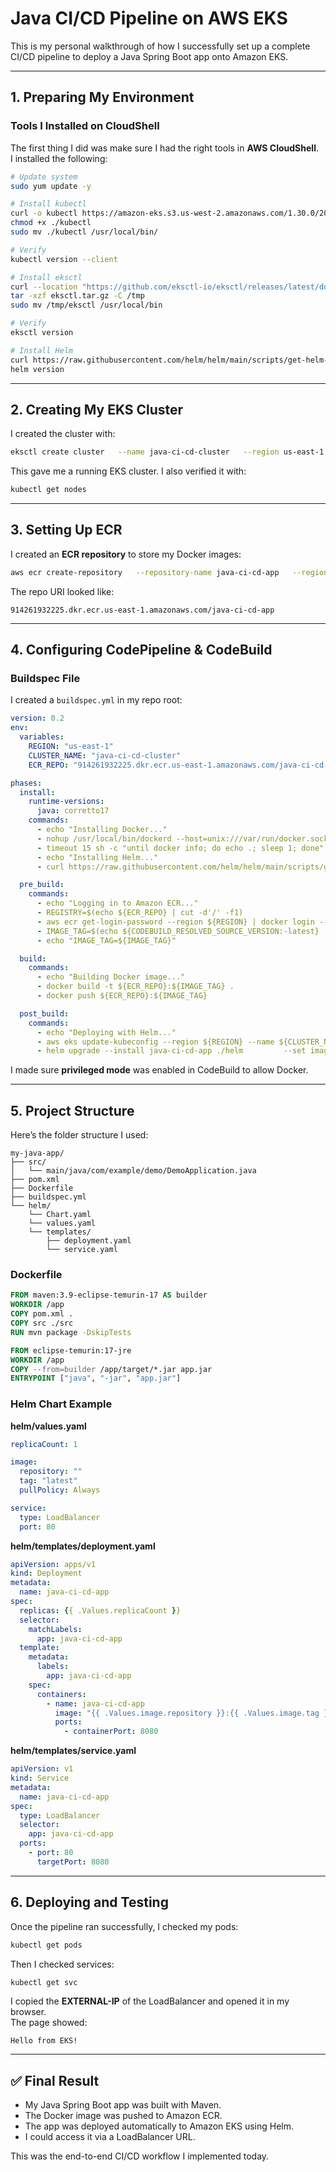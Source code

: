 # Java CI/CD Pipeline on AWS EKS

This is my personal walkthrough of how I successfully set up a complete CI/CD pipeline to deploy a Java Spring Boot app onto Amazon EKS. 

---

## 1. Preparing My Environment

### Tools I Installed on CloudShell
The first thing I did was make sure I had the right tools in **AWS CloudShell**.  
I installed the following:

```bash
# Update system
sudo yum update -y

# Install kubectl
curl -o kubectl https://amazon-eks.s3.us-west-2.amazonaws.com/1.30.0/2024-07-05/bin/linux/amd64/kubectl
chmod +x ./kubectl
sudo mv ./kubectl /usr/local/bin/

# Verify
kubectl version --client

# Install eksctl
curl --location "https://github.com/eksctl-io/eksctl/releases/latest/download/eksctl_$(uname -s)_amd64.tar.gz" -o eksctl.tar.gz
tar -xzf eksctl.tar.gz -C /tmp
sudo mv /tmp/eksctl /usr/local/bin

# Verify
eksctl version

# Install Helm
curl https://raw.githubusercontent.com/helm/helm/main/scripts/get-helm-3 | bash
helm version
```

---

## 2. Creating My EKS Cluster

I created the cluster with:

```bash
eksctl create cluster   --name java-ci-cd-cluster   --region us-east-1   --nodegroup-name workers   --node-type t3.medium   --nodes 2
```

This gave me a running EKS cluster. I also verified it with:

```bash
kubectl get nodes
```

---

## 3. Setting Up ECR

I created an **ECR repository** to store my Docker images:

```bash
aws ecr create-repository   --repository-name java-ci-cd-app   --region us-east-1
```

The repo URI looked like:

```
914261932225.dkr.ecr.us-east-1.amazonaws.com/java-ci-cd-app
```

---

## 4. Configuring CodePipeline & CodeBuild

### Buildspec File

I created a `buildspec.yml` in my repo root:

```yaml
version: 0.2
env:
  variables:
    REGION: "us-east-1"
    CLUSTER_NAME: "java-ci-cd-cluster"
    ECR_REPO: "914261932225.dkr.ecr.us-east-1.amazonaws.com/java-ci-cd-app"

phases:
  install:
    runtime-versions:
      java: corretto17
    commands:
      - echo "Installing Docker..."
      - nohup /usr/local/bin/dockerd --host=unix:///var/run/docker.sock --host=tcp://127.0.0.1:2375 --storage-driver=overlay2 &
      - timeout 15 sh -c "until docker info; do echo .; sleep 1; done"
      - echo "Installing Helm..."
      - curl https://raw.githubusercontent.com/helm/helm/main/scripts/get-helm-3 | bash

  pre_build:
    commands:
      - echo "Logging in to Amazon ECR..."
      - REGISTRY=$(echo ${ECR_REPO} | cut -d'/' -f1)
      - aws ecr get-login-password --region ${REGION} | docker login --username AWS --password-stdin ${REGISTRY}
      - IMAGE_TAG=$(echo ${CODEBUILD_RESOLVED_SOURCE_VERSION:-latest} | cut -c1-7)
      - echo "IMAGE_TAG=${IMAGE_TAG}"

  build:
    commands:
      - echo "Building Docker image..."
      - docker build -t ${ECR_REPO}:${IMAGE_TAG} .
      - docker push ${ECR_REPO}:${IMAGE_TAG}

  post_build:
    commands:
      - echo "Deploying with Helm..."
      - aws eks update-kubeconfig --region ${REGION} --name ${CLUSTER_NAME}
      - helm upgrade --install java-ci-cd-app ./helm         --set image.repository=${ECR_REPO}         --set image.tag=${IMAGE_TAG}
```

I made sure **privileged mode** was enabled in CodeBuild to allow Docker.

---

## 5. Project Structure

Here’s the folder structure I used:

```
my-java-app/
├── src/
│   └── main/java/com/example/demo/DemoApplication.java
├── pom.xml
├── Dockerfile
├── buildspec.yml
└── helm/
    └── Chart.yaml
    └── values.yaml
    └── templates/
        ├── deployment.yaml
        └── service.yaml
```

### Dockerfile

```dockerfile
FROM maven:3.9-eclipse-temurin-17 AS builder
WORKDIR /app
COPY pom.xml .
COPY src ./src
RUN mvn package -DskipTests

FROM eclipse-temurin:17-jre
WORKDIR /app
COPY --from=builder /app/target/*.jar app.jar
ENTRYPOINT ["java", "-jar", "app.jar"]
```

### Helm Chart Example

**helm/values.yaml**
```yaml
replicaCount: 1

image:
  repository: ""
  tag: "latest"
  pullPolicy: Always

service:
  type: LoadBalancer
  port: 80
```

**helm/templates/deployment.yaml**
```yaml
apiVersion: apps/v1
kind: Deployment
metadata:
  name: java-ci-cd-app
spec:
  replicas: {{ .Values.replicaCount }}
  selector:
    matchLabels:
      app: java-ci-cd-app
  template:
    metadata:
      labels:
        app: java-ci-cd-app
    spec:
      containers:
        - name: java-ci-cd-app
          image: "{{ .Values.image.repository }}:{{ .Values.image.tag }}"
          ports:
            - containerPort: 8080
```

**helm/templates/service.yaml**
```yaml
apiVersion: v1
kind: Service
metadata:
  name: java-ci-cd-app
spec:
  type: LoadBalancer
  selector:
    app: java-ci-cd-app
  ports:
    - port: 80
      targetPort: 8080
```

---

## 6. Deploying and Testing

Once the pipeline ran successfully, I checked my pods:

```bash
kubectl get pods
```

Then I checked services:

```bash
kubectl get svc
```

I copied the **EXTERNAL-IP** of the LoadBalancer and opened it in my browser.  
The page showed:

```
Hello from EKS!
```

---

## ✅ Final Result

- My Java Spring Boot app was built with Maven.  
- The Docker image was pushed to Amazon ECR.  
- The app was deployed automatically to Amazon EKS using Helm.  
- I could access it via a LoadBalancer URL.

This was the end-to-end CI/CD workflow I implemented today.
